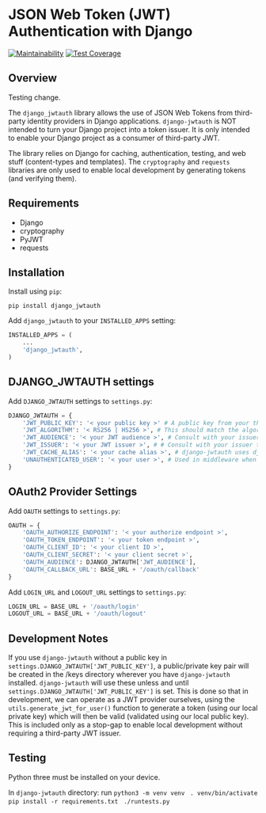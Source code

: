 # JSON Web Token (JWT) Authentication with Django

[![Maintainability](https://api.codeclimate.com/v1/badges/93c2ec4567dd362cd9eb/maintainability)](https://codeclimate.com/github/Vacasa/django-jwtauth/maintainability)
[![Test Coverage](https://api.codeclimate.com/v1/badges/93c2ec4567dd362cd9eb/test_coverage)](https://codeclimate.com/github/Vacasa/django-jwtauth/test_coverage)

## Overview

Testing change.

The `django_jwtauth` library allows the use of JSON Web Tokens from third-party identity providers in Django applications. `django-jwtauth` is NOT intended to
turn your Django project into a token issuer. It is only intended to enable your Django project as a consumer of third-party JWT.

The library relies on Django for caching, authentication, testing, and web stuff (content-types and templates). The `cryptography` and `requests` libraries
are only used to enable local development by generating tokens (and verifying them).


## Requirements

- Django
- cryptography
- PyJWT
- requests

## Installation

Install using `pip`:

`pip install django_jwtauth`

Add `django_jwtauth` to your `INSTALLED_APPS` setting:

```python
INSTALLED_APPS = (
    ...
    'django_jwtauth',
)
```

## DJANGO_JWTAUTH settings

Add `DJANGO_JWTAUTH` settings to `settings.py`:

```python
DJANGO_JWTAUTH = {
    'JWT_PUBLIC_KEY': '< your public key >' # A public key from your third-party JWT issuer
    'JWT_ALGORITHM': '< RS256 | HS256 >', # This should match the algorithm used by the JWT issuer
    'JWT_AUDIENCE': '< your JWT audience >', # Consult with your issuer to determine how they set this claim
    'JWT_ISSUER': '< your JWT issuer >', # # Consult with your issuer to determine how they set this claim
    'JWT_CACHE_ALIAS': '< your cache alias >', # django-jwtauth uses django caching by default. Use this setting to point to the appropriate cache alias
    'UNAUTHENTICATED_USER': '< your user >', # Used in middleware when the request doesn't have a local user that we can find.
}
```

## OAuth2 Provider Settings

Add `OAUTH` settings to `settings.py`:

```python
OAUTH = {
    'OAUTH_AUTHORIZE_ENDPOINT': '< your authorize endpoint >',
    'OAUTH_TOKEN_ENDPOINT': '< your token endpoint >',
    'OAUTH_CLIENT_ID': '< your client ID >',
    'OAUTH_CLIENT_SECRET': '< your client secret >',
    'OAUTH_AUDIENCE': DJANGO_JWTAUTH['JWT_AUDIENCE'],
    'OAUTH_CALLBACK_URL': BASE_URL + '/oauth/callback'
}
```

Add `LOGIN_URL` and `LOGOUT_URL` settings to `settings.py`:

```python
LOGIN_URL = BASE_URL + '/oauth/login'
LOGOUT_URL = BASE_URL + '/oauth/logout'
```

## Development Notes

If you use `django-jwtauth` without a public key in `settings.DJANGO_JWTAUTH['JWT_PUBLIC_KEY']`, a public/private key pair will be created in the /keys directory
wherever you have `django-jwtauth` installed. `django-jwtauth` will use these unless and until `settings.DJANGO_JWTAUTH['JWT_PUBLIC_KEY']` is set. This is
done so that in development, we can operate as a JWT provider ourselves, using the `utils.generate_jwt_for_user()` function to generate a token (using our
local private key) which will then be valid (validated using our local public key). This is included only as a stop-gap to enable local development without
requiring a third-party JWT issuer.

## Testing

Python three must be installed on your device.

In `django-jwtauth` directory:
    run `python3 -m venv venv`
    ` . venv/bin/activate`
    ` pip install -r requirements.txt`
    ` ./runtests.py`
